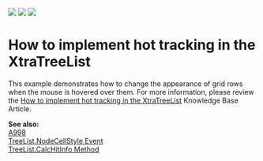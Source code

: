 <!-- default badges list -->
![](https://img.shields.io/endpoint?url=https://codecentral.devexpress.com/api/v1/VersionRange/128637736/13.1.4%2B)
[![](https://img.shields.io/badge/Open_in_DevExpress_Support_Center-FF7200?style=flat-square&logo=DevExpress&logoColor=white)](https://supportcenter.devexpress.com/ticket/details/E766)
[![](https://img.shields.io/badge/📖_How_to_use_DevExpress_Examples-e9f6fc?style=flat-square)](https://docs.devexpress.com/GeneralInformation/403183)
<!-- default badges end -->
# How to implement hot tracking in the XtraTreeList


<p>This example demonstrates how to change the appearance of grid rows when the mouse is hovered over them. For more information, please review the <a href="https://www.devexpress.com/Support/Center/p/A1099">How to implement hot tracking in the XtraTreeList</a> Knowledge Base Article.</p><p><strong>See also: </strong><br />
<a href="https://www.devexpress.com/Support/Center/p/A998">A998</a><br />
<a href="http://documentation.devexpress.com/#WindowsForms/DevExpressXtraTreeListTreeList_NodeCellStyletopic"><u>TreeList.NodeCellStyle Event </u></a><br />
<a href="http://documentation.devexpress.com/#WindowsForms/DevExpressXtraTreeListTreeList_CalcHitInfotopic"><u>TreeList.CalcHitInfo Method </u></a></p>

<br/>


